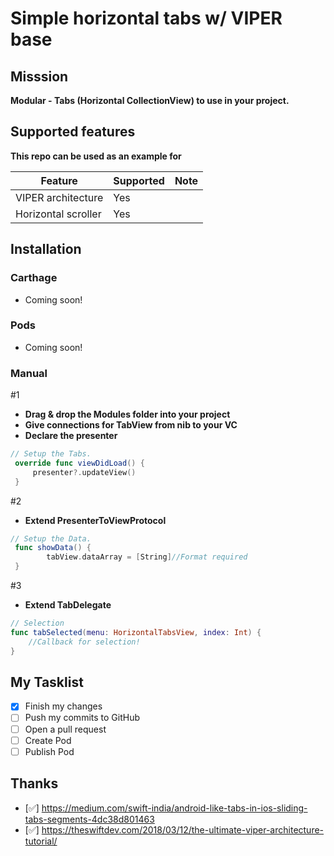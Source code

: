 # Simple horizontal tabs w/ VIPER base

## Misssion 
__Modular - Tabs (Horizontal CollectionView) to use in your project.__

## Supported features
__This repo can be used as an example for__

| Feature                        | Supported | Note                                            |
| ------------------------------ | --------- | ----------------------------------------------- |
| VIPER architecture             | Yes       |                                                 |
| Horizontal scroller            | Yes       |                                                 |


## Installation
### Carthage
- Coming soon!

### Pods
- Coming soon!

### Manual
#1

* __Drag & drop the Modules folder into your project__
* __Give connections for TabView from nib to your VC__
* __Declare the presenter__

```swift
// Setup the Tabs.
 override func viewDidLoad() {
	 presenter?.updateView()
 }
```
#2
* __Extend PresenterToViewProtocol__

```swift
// Setup the Data.
 func showData() {
        tabView.dataArray = [String]//Format required
 }
```

#3
* __Extend TabDelegate__

```swift
// Selection
func tabSelected(menu: HorizontalTabsView, index: Int) {
	//Callback for selection!
}
```

## My Tasklist
- [x] Finish my changes
- [ ] Push my commits to GitHub
- [ ] Open a pull request
- [ ] Create Pod
- [ ] Publish Pod

## Thanks
- [✅] https://medium.com/swift-india/android-like-tabs-in-ios-sliding-tabs-segments-4dc38d801463
- [✅] https://theswiftdev.com/2018/03/12/the-ultimate-viper-architecture-tutorial/



